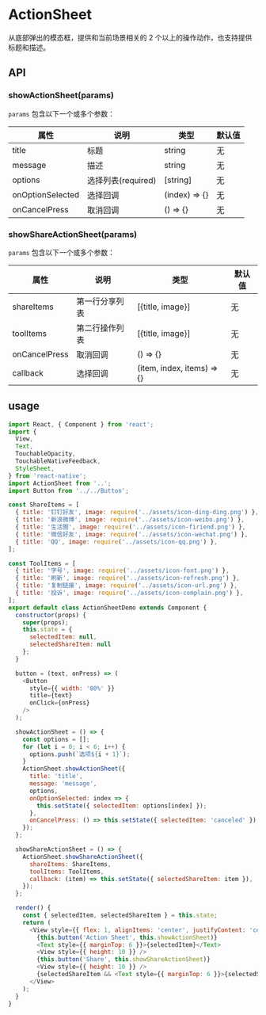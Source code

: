 # ActionSheet

从底部弹出的模态框，提供和当前场景相关的 2 个以上的操作动作，也支持提供标题和描述。

## API
### showActionSheet(params)
`params` 包含以下一个或多个参数：

| 属性             | 说明               | 类型          | 默认值 |
| ---------------- | ------------------ | ------------- | ------ |
| title            | 标题               | string        | 无     |
| message          | 描述               | string        | 无     |
| options          | 选择列表(required) | [string]      | 无     |
| onOptionSelected | 选择回调           | (index) => {} | 无     |
| onCancelPress    | 取消回调           | () => {}      | 无     |

### showShareActionSheet(params)
`params` 包含以下一个或多个参数：

| 属性          | 说明           | 类型                       | 默认值 |
| ------------- | -------------- | -------------------------- | ------ |
| shareItems    | 第一行分享列表 | [{title, image}]           | 无     |
| toolItems     | 第二行操作列表 | [{title, image}]           | 无     |
| onCancelPress | 取消回调       | () => {}                   | 无     |
| callback      | 选择回调       | (item, index, items) => {} | 无     |

## usage
```js
import React, { Component } from 'react';
import {
  View,
  Text,
  TouchableOpacity,
  TouchableNativeFeedback,
  StyleSheet,
} from 'react-native';
import ActionSheet from '..';
import Button from '../../Button';

const ShareItems = [
  { title: '钉钉好友', image: require('../assets/icon-ding-ding.png') },
  { title: '新浪微博', image: require('../assets/icon-weibo.png') },
  { title: '生活圈', image: require('../assets/icon-firiend.png') },
  { title: '微信好友', image: require('../assets/icon-wechat.png') },
  { title: 'QQ', image: require('../assets/icon-qq.png') },
];

const ToolItems = [
  { title: '字号', image: require('../assets/icon-font.png') },
  { title: '刷新', image: require('../assets/icon-refresh.png') },
  { title: '复制链接', image: require('../assets/icon-url.png') },
  { title: '投诉', image: require('../assets/icon-complain.png') },
];
export default class ActionSheetDemo extends Component {
  constructor(props) {
    super(props);
    this.state = {
      selectedItem: null,
      selectedShareItem: null
    };
  }

  button = (text, onPress) => (
    <Button
      style={{ width: '80%' }}
      title={text}
      onClick={onPress}
    />
  );

  showActionSheet = () => {
    const options = [];
    for (let i = 0; i < 6; i++) {
      options.push(`选项${i + 1}`);
    }
    ActionSheet.showActionSheet({
      title: 'title',
      message: 'message',
      options,
      onOptionSelected: index => {
        this.setState({ selectedItem: options[index] });
      },
      onCancelPress: () => this.setState({ selectedItem: 'canceled' }),
    });
  };

  showShareActionSheet = () => {
    ActionSheet.showShareActionSheet({
      shareItems: ShareItems,
      toolItems: ToolItems,
      callback: (item) => this.setState({ selectedShareItem: item }),
    });
  };

  render() {
    const { selectedItem, selectedShareItem } = this.state;
    return (
      <View style={{ flex: 1, alignItems: 'center', justifyContent: 'center' }}>
        {this.button('Action Sheet', this.showActionSheet)}
        <Text style={{ marginTop: 6 }}>{selectedItem}</Text>
        <View style={{ height: 10 }} />
        {this.button('Share', this.showShareActionSheet)}
        <View style={{ height: 10 }} />
        {selectedShareItem && <Text style={{ marginTop: 6 }}>{selectedShareItem.title}</Text>}
      </View>
    );
  }
}
```
